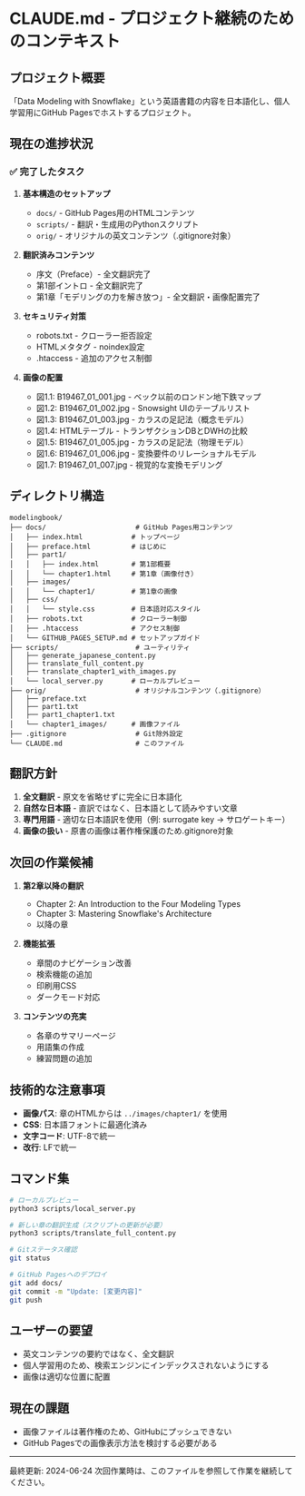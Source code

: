 # CLAUDE.md - プロジェクト継続のためのコンテキスト

## プロジェクト概要
「Data Modeling with Snowflake」という英語書籍の内容を日本語化し、個人学習用にGitHub Pagesでホストするプロジェクト。

## 現在の進捗状況

### ✅ 完了したタスク
1. **基本構造のセットアップ**
   - `docs/` - GitHub Pages用のHTMLコンテンツ
   - `scripts/` - 翻訳・生成用のPythonスクリプト
   - `orig/` - オリジナルの英文コンテンツ（.gitignore対象）

2. **翻訳済みコンテンツ**
   - 序文（Preface）- 全文翻訳完了
   - 第1部イントロ - 全文翻訳完了
   - 第1章「モデリングの力を解き放つ」- 全文翻訳・画像配置完了

3. **セキュリティ対策**
   - robots.txt - クローラー拒否設定
   - HTMLメタタグ - noindex設定
   - .htaccess - 追加のアクセス制御

4. **画像の配置**
   - 図1.1: B19467_01_001.jpg - ベック以前のロンドン地下鉄マップ
   - 図1.2: B19467_01_002.jpg - Snowsight UIのテーブルリスト
   - 図1.3: B19467_01_003.jpg - カラスの足記法（概念モデル）
   - 図1.4: HTMLテーブル - トランザクションDBとDWHの比較
   - 図1.5: B19467_01_005.jpg - カラスの足記法（物理モデル）
   - 図1.6: B19467_01_006.jpg - 変換要件のリレーショナルモデル
   - 図1.7: B19467_01_007.jpg - 視覚的な変換モデリング

## ディレクトリ構造
```
modelingbook/
├── docs/                      # GitHub Pages用コンテンツ
│   ├── index.html            # トップページ
│   ├── preface.html          # はじめに
│   ├── part1/
│   │   ├── index.html        # 第1部概要
│   │   └── chapter1.html     # 第1章（画像付き）
│   ├── images/
│   │   └── chapter1/         # 第1章の画像
│   ├── css/
│   │   └── style.css         # 日本語対応スタイル
│   ├── robots.txt            # クローラー制御
│   ├── .htaccess             # アクセス制御
│   └── GITHUB_PAGES_SETUP.md # セットアップガイド
├── scripts/                   # ユーティリティ
│   ├── generate_japanese_content.py
│   ├── translate_full_content.py
│   ├── translate_chapter1_with_images.py
│   └── local_server.py       # ローカルプレビュー
├── orig/                      # オリジナルコンテンツ（.gitignore）
│   ├── preface.txt
│   ├── part1.txt
│   ├── part1_chapter1.txt
│   └── chapter1_images/      # 画像ファイル
├── .gitignore                 # Git除外設定
└── CLAUDE.md                  # このファイル
```

## 翻訳方針
1. **全文翻訳** - 原文を省略せずに完全に日本語化
2. **自然な日本語** - 直訳ではなく、日本語として読みやすい文章
3. **専門用語** - 適切な日本語訳を使用（例: surrogate key → サロゲートキー）
4. **画像の扱い** - 原書の画像は著作権保護のため.gitignore対象

## 次回の作業候補
1. **第2章以降の翻訳**
   - Chapter 2: An Introduction to the Four Modeling Types
   - Chapter 3: Mastering Snowflake's Architecture
   - 以降の章

2. **機能拡張**
   - 章間のナビゲーション改善
   - 検索機能の追加
   - 印刷用CSS
   - ダークモード対応

3. **コンテンツの充実**
   - 各章のサマリーページ
   - 用語集の作成
   - 練習問題の追加

## 技術的な注意事項
- **画像パス**: 章のHTMLからは `../images/chapter1/` を使用
- **CSS**: 日本語フォントに最適化済み
- **文字コード**: UTF-8で統一
- **改行**: LFで統一

## コマンド集
```bash
# ローカルプレビュー
python3 scripts/local_server.py

# 新しい章の翻訳生成（スクリプトの更新が必要）
python3 scripts/translate_full_content.py

# Gitステータス確認
git status

# GitHub Pagesへのデプロイ
git add docs/
git commit -m "Update: [変更内容]"
git push
```

## ユーザーの要望
- 英文コンテンツの要約ではなく、全文翻訳
- 個人学習用のため、検索エンジンにインデックスされないようにする
- 画像は適切な位置に配置

## 現在の課題
- 画像ファイルは著作権のため、GitHubにプッシュできない
- GitHub Pagesでの画像表示方法を検討する必要がある

---

最終更新: 2024-06-24
次回作業時は、このファイルを参照して作業を継続してください。